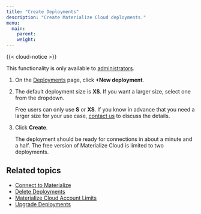 ```yaml
---
title: "Create Deployments"
description: "Create Materialize Cloud deployments."
menu:
  main:
    parent:
    weight:
---
```


{{< cloud-notice >}}

This functionality is only available to [administrators](../administer-workspace).

1. On the [Deployments](https://cloud.materialize.com/deployments) page, click **+New deployment**.

1. The default deployment size is **XS**. If you want a larger size, select one from the dropdown.

    Free users can only use **S** or **XS**. If you know in advance that you need a larger size for your use case, [contact us](../support) to discuss the details.

1. Click **Create**.

    The deployment should be ready for connections in about a minute and a half. The free version of Materialize Cloud is limited to two deployments.

## Related topics

* [Connect to Materialize](../connect-to-materialize-cloud)
* [Delete Deployments](../delete-deployments)
* [Materialize Cloud Account Limits](../account-limits)
* [Upgrade Deployments](../upgrade-deployments)
